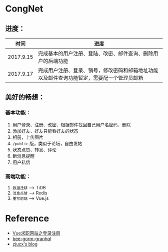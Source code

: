 # CongNet

## 进度：  

| 时间  | 进度  |
|---|---|
| 2017.9.15  | 完成基本的用户注册、登陆、改密、邮件查询、删除用户的后端功能  |
| 2017.9.17  | 完成用户注册、登录、销号，修改密码和邮箱地址功能以及邮件查询功能暂定，需要配一个管理员邮箱  |
     
     

## 美好的畅想：  

### 基本功能：  

1. ~~用户登录、注册、改密、根据邮件找回自己用户名密码、删除~~  
2. 添加好友、好友只能看好友的状态  
3. 相册，上传图片  
4. `/public` 版，类似于论坛，自由发帖  
5. 状态点赞、转发、评论  
6. 新消息提醒  
7. 用户私信   

### 高端功能：  

1. `数据迁移` --> TiDB  
2. `消息点赞` --> Redis   
3. `重写前端` --> Vue.js   




# Reference

* [Vue求职网站之登录注册](http://www.jianshu.com/p/c6c0b50574d5)
* [bee-gorm-graphql](https://github.com/zohararad/bee-gorm-graphql)
* [zjucx's blog](https://github.com/zjucx/myblog)
